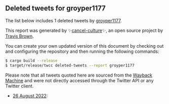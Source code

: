 ## Deleted tweets for groyper1177

The list below includes 1 deleted tweets by
[groyper1177](https://twitter.com/groyper1177).



This report was generated by ✨[cancel-culture](https://github.com/travisbrown/cancel-culture)✨,
an open source project by [Travis Brown](https://twitter.com/travisbrown).

You can create your own updated version of this document by checking out and configuring the
repository and then running the following commands:

```bash
$ cargo build --release
$ target/release/twcc deleted-tweets --report groyper1177
```

Please note that all tweets quoted here are sourced from the
[Wayback Machine](https://web.archive.org) and were not directly accessed through the Twitter API or
any Twitter client.

* [26 August 2022](https://web.archive.org/web/20220826003617/https://twitter.com/groyper1177/status/1562961691943399424):  <!--1562961691943399424-->
